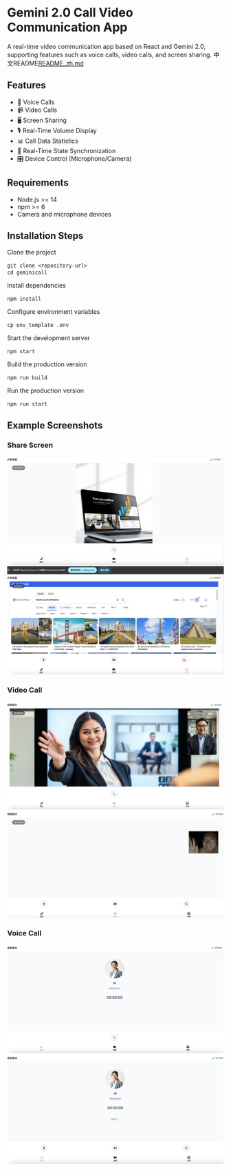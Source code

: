 # Gemini 2.0 Call Video Communication App
A real-time video communication app based on React and Gemini 2.0, supporting features such as voice calls, video calls, and screen sharing.
中文README[README_zh.md](README_zh.md)

## Features

- 💬 Voice Calls
- 📹 Video Calls
- 🖥️ Screen Sharing
- 🎙️ Real-Time Volume Display
- 📊 Call Data Statistics
- 🔄 Real-Time State Synchronization
- 🎛️ Device Control (Microphone/Camera)

## Requirements

- Node.js >= 14
- npm >= 6
- Camera and microphone devices

## Installation Steps

Clone the project
```
git clone <repository-url>
cd geminicall
```

Install dependencies

```
npm install
```

Configure environment variables

```
cp env_template .env
```

Start the development server

```
npm start
```

Build the production version

```
npm run build
```

Run the production version

```
npm run start
```

## Example Screenshots

### Share Screen
![Share1](./example/Share1.png)
![Share2](./example/Share2.png)

### Video Call
![Video1](./example/Video1.png)
![Video2](./example/Video2.png)

### Voice Call
![Voice1](./example/Voice1.png)
![Voice2](./example/Voice2.png)

